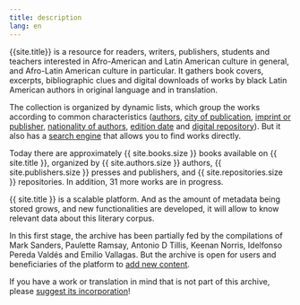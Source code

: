 ```yaml
---
title: description
lang: en
---
```

{{site.title}} is a resource for readers, writers, publishers, students and teachers interested in Afro-American and Latin American culture in general, and Afro-Latin American culture in particular. It gathers book covers, excerpts, bibliographic clues and digital downloads of works by black Latin American authors in original language and in translation. 
<!-- more -->

The collection is organized by dynamic lists, which group the works according to common characteristics ([authors]({{BASE_PATH}}/criteria/author), [city of publication]({{BASE_PATH}}/criteria/city), [imprint or publisher]({{BASE_PATH}}/criteria/publisher), [nationality of authors]({{BASE_PATH}}/criteria/nationality), [edition date]({{BASE_PATH}}/criteria/edition) and [digital repository]({{BASE_PATH}}/criteria/repository)). But it also has a [search engine]({{BASE_PATH}}/search) that allows you to find works directly.

Today there are approximately {{ site.books.size }} books available on {{ site.title }}, organized by {{ site.authors.size }} authors, {{ site.publishers.size }} presses and publishers, and {{ site.repositories.size }} repositories. In addition, 31 more works are in progress. 

{{ site.title }} is a scalable platform. And as the amount of metadata being stored grows, and new functionalities are developed, it will allow to know relevant data about this literary corpus.

In this first stage, the archive has been partially fed by the compilations of Mark Sanders, Paulette Ramsay, Antonio D Tillis, Keenan Norris, Idelfonso Pereda Valdés and Emilio Vallagas. But the archive is open for users and beneficiaries of the platform to [add new content]({{BASE_PATH}}/add). 

If you have a work or translation in mind that is not part of this archive, please [suggest its incorporation]({{BASE_PATH}}/add)!